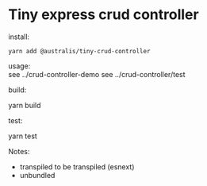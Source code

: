 # Tiny express crud controller

install:

    yarn add @australis/tiny-crud-controller

usage:  
see ../crud-controller-demo
see ../crud-controller/test

build:
  
 yarn build

test:
  
 yarn test


Notes:

- transpiled to be transpiled (esnext)
- unbundled
